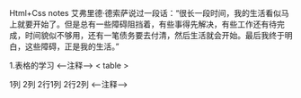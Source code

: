 Html+Css notes
艾弗里德·德索萨说过一段话：“很长一段时间，我的生活看似马上就要开始了。但是总有一些障碍阻挡着，有些事得先解决，有些工作还有待完成，时间貌似不够用，还有一笔债务要去付清，然后生活就会开始。最后我终于明白，这些障碍，正是我的生活。” 


1.表格的学习
<--注释-->
< table >
  <tr>
    <td>1列</td>
    <td>2列</td>
  </tr> 
    <tr>
    <td>2行1列</td>
    <td>2行2列</td>
    </tr> 
  </table>
<--注释-->

